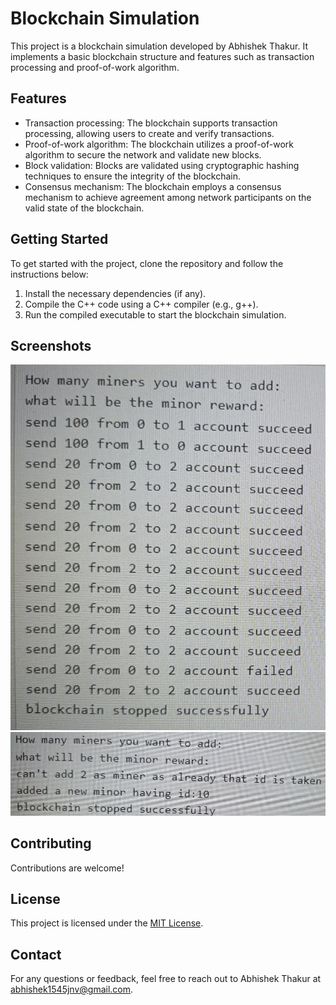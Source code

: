 # Blockchain Simulation

This project is a blockchain simulation developed by Abhishek Thakur. It implements a basic blockchain structure and features such as transaction processing and proof-of-work algorithm.

## Features

- Transaction processing: The blockchain supports transaction processing, allowing users to create and verify transactions.
- Proof-of-work algorithm: The blockchain utilizes a proof-of-work algorithm to secure the network and validate new blocks.
- Block validation: Blocks are validated using cryptographic hashing techniques to ensure the integrity of the blockchain.
- Consensus mechanism: The blockchain employs a consensus mechanism to achieve agreement among network participants on the valid state of the blockchain.

## Getting Started

To get started with the project, clone the repository and follow the instructions below:

1. Install the necessary dependencies (if any).
2. Compile the C++ code using a C++ compiler (e.g., g++).
3. Run the compiled executable to start the blockchain simulation.
 
## Screenshots

![Screenshot 1](photos/first.jpg)
![Screenshot 2](photos/second.jpg)
## Contributing

Contributions are welcome! 

## License

This project is licensed under the [MIT License](LICENSE).

## Contact

For any questions or feedback, feel free to reach out to Abhishek Thakur at abhishek1545jnv@gmail.com.
